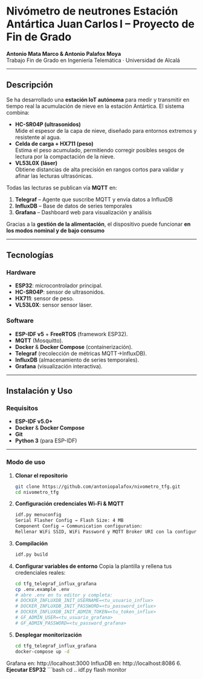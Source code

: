 # Nivómetro de neutrones Estación Antártica Juan Carlos I – Proyecto de Fin de Grado

**Antonio Mata Marco & Antonio Palafox Moya**  
Trabajo Fin de Grado en Ingeniería Telemática · Universidad de Alcalá

---

## Descripción

Se ha desarrollado una **estación IoT autónoma** para medir y transmitir en tiempo real la acumulación de nieve en la estación Antártica. El sistema combina:

- **HC-SR04P (ultrasonidos)**  
  Mide el espesor de la capa de nieve, diseñado para entornos extremos y resistente al agua.  
- **Celda de carga + HX711 (peso)**  
  Estima el peso acumulado, permitiendo corregir posibles sesgos de lectura por la compactación de la nieve.  
- **VL53L0X (láser)**  
  Obtiene distancias de alta precisión en rangos cortos para validar y afinar las lecturas ultrasónicas.

Todas las lecturas se publican vía **MQTT** en:

1. **Telegraf** – Agente que suscribe MQTT y envía datos a InfluxDB  
2. **InfluxDB** – Base de datos de series temporales  
3. **Grafana** – Dashboard web para visualización y análisis  

Gracias a la **gestión de la alimentación**, el dispositivo puede funcionar **en los modos nominal y de bajo consumo**

---

## Tecnologías

### Hardware
- **ESP32**: microcontrolador principal.  
- **HC-SR04P**: sensor de ultrasonidos.  
- **HX711**: sensor de peso.  
- **VL53L0X**: sensor sensor láser.

### Software
- **ESP-IDF v5** + **FreeRTOS** (framework ESP32).  
- **MQTT** (Mosquitto).  
- **Docker** & **Docker Compose** (containerización).  
- **Telegraf** (recolección de métricas MQTT→InfluxDB).  
- **InfluxDB** (almacenamiento de series temporales).  
- **Grafana** (visualización interactiva).

---

## Instalación y Uso

### Requisitos
- **ESP-IDF v5.0+**  
- **Docker** & **Docker Compose**  
- **Git**  
- **Python 3** (para ESP-IDF)

---

### Modo de uso

1. **Clonar el repositorio**  
   ```bash
   git clone https://github.com/antoniopalafox/nivometro_tfg.git
   cd nivometro_tfg
2. **Configuración credenciales Wi-Fi & MQTT**  
   ```bash
   idf.py menuconfig
   Serial Flasher Config → Flash Size: 4 MB
   Component Config → Communication configuration:
   Rellenar WiFi SSID, WiFi Password y MQTT Broker URI con la configuración deseada.
3. **Compilación**
    ```bash
    idf.py build
4. **Configurar variables de entorno**
Copia la plantilla y rellena tus credenciales reales:
    ```bash
    cd tfg_telegraf_influx_grafana
    cp .env.example .env
    # abre .env en tu editor y completa:
    # DOCKER_INFLUXDB_INIT_USERNAME=<tu_usuario_influx>
    # DOCKER_INFLUXDB_INIT_PASSWORD=<tu_password_influx>
    # DOCKER_INFLUXDB_INIT_ADMIN_TOKEN=<tu_token_influx>
    # GF_ADMIN_USER=<tu_usuario_grafana>
    # GF_ADMIN_PASSWORD=<tu_password_grafana>
5. **Desplegar monitorización**  
   ```bash
   cd tfg_telegraf_influx_grafana
   docker-compose up -d
Grafana en: http://localhost:3000
InfluxDB en: http://localhost:8086
6. **Ejecutar ESP32**
    ```bash
    cd ..
    idf.py flash monitor
